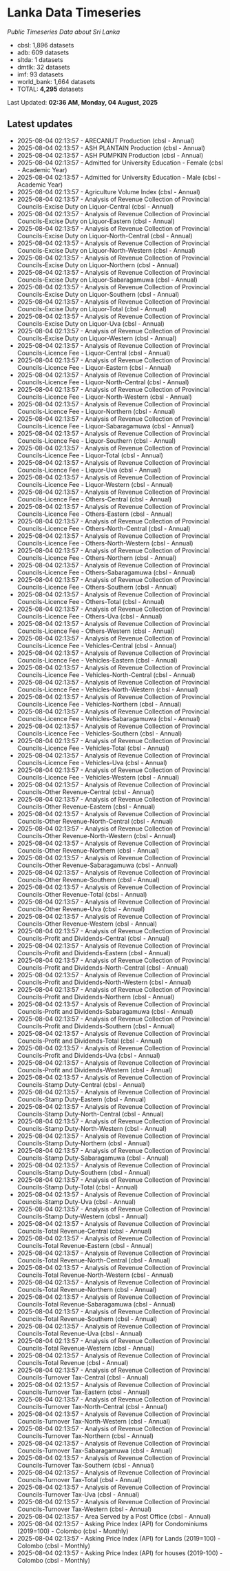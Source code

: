 # Lanka Data Timeseries
*Public Timeseries Data about Sri Lanka*

* cbsl: 1,896 datasets
* adb: 609 datasets
* sltda: 1 datasets
* dmtlk: 32 datasets
* imf: 93 datasets
* world_bank: 1,664 datasets
* TOTAL: **4,295** datasets

Last Updated: **02:36 AM, Monday, 04 August, 2025**

## Latest updates

* 2025-08-04 02:13:57 - ARECANUT Production (cbsl - Annual)
* 2025-08-04 02:13:57 - ASH PLANTAIN Production (cbsl - Annual)
* 2025-08-04 02:13:57 - ASH PUMPKIN Production (cbsl - Annual)
* 2025-08-04 02:13:57 - Admitted for University Education - Female (cbsl - Academic Year)
* 2025-08-04 02:13:57 - Admitted for University Education - Male (cbsl - Academic Year)
* 2025-08-04 02:13:57 - Agriculture Volume Index (cbsl - Annual)
* 2025-08-04 02:13:57 - Analysis of Revenue Collection of Provincial Councils-Excise Duty on Liquor-Central (cbsl - Annual)
* 2025-08-04 02:13:57 - Analysis of Revenue Collection of Provincial Councils-Excise Duty on Liquor-Eastern (cbsl - Annual)
* 2025-08-04 02:13:57 - Analysis of Revenue Collection of Provincial Councils-Excise Duty on Liquor-North-Central (cbsl - Annual)
* 2025-08-04 02:13:57 - Analysis of Revenue Collection of Provincial Councils-Excise Duty on Liquor-North-Western (cbsl - Annual)
* 2025-08-04 02:13:57 - Analysis of Revenue Collection of Provincial Councils-Excise Duty on Liquor-Northern (cbsl - Annual)
* 2025-08-04 02:13:57 - Analysis of Revenue Collection of Provincial Councils-Excise Duty on Liquor-Sabaragamuwa (cbsl - Annual)
* 2025-08-04 02:13:57 - Analysis of Revenue Collection of Provincial Councils-Excise Duty on Liquor-Southern (cbsl - Annual)
* 2025-08-04 02:13:57 - Analysis of Revenue Collection of Provincial Councils-Excise Duty on Liquor-Total (cbsl - Annual)
* 2025-08-04 02:13:57 - Analysis of Revenue Collection of Provincial Councils-Excise Duty on Liquor-Uva (cbsl - Annual)
* 2025-08-04 02:13:57 - Analysis of Revenue Collection of Provincial Councils-Excise Duty on Liquor-Western (cbsl - Annual)
* 2025-08-04 02:13:57 - Analysis of Revenue Collection of Provincial Councils-Licence Fee - Liquor-Central (cbsl - Annual)
* 2025-08-04 02:13:57 - Analysis of Revenue Collection of Provincial Councils-Licence Fee - Liquor-Eastern (cbsl - Annual)
* 2025-08-04 02:13:57 - Analysis of Revenue Collection of Provincial Councils-Licence Fee - Liquor-North-Central (cbsl - Annual)
* 2025-08-04 02:13:57 - Analysis of Revenue Collection of Provincial Councils-Licence Fee - Liquor-North-Western (cbsl - Annual)
* 2025-08-04 02:13:57 - Analysis of Revenue Collection of Provincial Councils-Licence Fee - Liquor-Northern (cbsl - Annual)
* 2025-08-04 02:13:57 - Analysis of Revenue Collection of Provincial Councils-Licence Fee - Liquor-Sabaragamuwa (cbsl - Annual)
* 2025-08-04 02:13:57 - Analysis of Revenue Collection of Provincial Councils-Licence Fee - Liquor-Southern (cbsl - Annual)
* 2025-08-04 02:13:57 - Analysis of Revenue Collection of Provincial Councils-Licence Fee - Liquor-Total (cbsl - Annual)
* 2025-08-04 02:13:57 - Analysis of Revenue Collection of Provincial Councils-Licence Fee - Liquor-Uva (cbsl - Annual)
* 2025-08-04 02:13:57 - Analysis of Revenue Collection of Provincial Councils-Licence Fee - Liquor-Western (cbsl - Annual)
* 2025-08-04 02:13:57 - Analysis of Revenue Collection of Provincial Councils-Licence Fee - Others-Central (cbsl - Annual)
* 2025-08-04 02:13:57 - Analysis of Revenue Collection of Provincial Councils-Licence Fee - Others-Eastern (cbsl - Annual)
* 2025-08-04 02:13:57 - Analysis of Revenue Collection of Provincial Councils-Licence Fee - Others-North-Central (cbsl - Annual)
* 2025-08-04 02:13:57 - Analysis of Revenue Collection of Provincial Councils-Licence Fee - Others-North-Western (cbsl - Annual)
* 2025-08-04 02:13:57 - Analysis of Revenue Collection of Provincial Councils-Licence Fee - Others-Northern (cbsl - Annual)
* 2025-08-04 02:13:57 - Analysis of Revenue Collection of Provincial Councils-Licence Fee - Others-Sabaragamuwa (cbsl - Annual)
* 2025-08-04 02:13:57 - Analysis of Revenue Collection of Provincial Councils-Licence Fee - Others-Southern (cbsl - Annual)
* 2025-08-04 02:13:57 - Analysis of Revenue Collection of Provincial Councils-Licence Fee - Others-Total (cbsl - Annual)
* 2025-08-04 02:13:57 - Analysis of Revenue Collection of Provincial Councils-Licence Fee - Others-Uva (cbsl - Annual)
* 2025-08-04 02:13:57 - Analysis of Revenue Collection of Provincial Councils-Licence Fee - Others-Western (cbsl - Annual)
* 2025-08-04 02:13:57 - Analysis of Revenue Collection of Provincial Councils-Licence Fee - Vehicles-Central (cbsl - Annual)
* 2025-08-04 02:13:57 - Analysis of Revenue Collection of Provincial Councils-Licence Fee - Vehicles-Eastern (cbsl - Annual)
* 2025-08-04 02:13:57 - Analysis of Revenue Collection of Provincial Councils-Licence Fee - Vehicles-North-Central (cbsl - Annual)
* 2025-08-04 02:13:57 - Analysis of Revenue Collection of Provincial Councils-Licence Fee - Vehicles-North-Western (cbsl - Annual)
* 2025-08-04 02:13:57 - Analysis of Revenue Collection of Provincial Councils-Licence Fee - Vehicles-Northern (cbsl - Annual)
* 2025-08-04 02:13:57 - Analysis of Revenue Collection of Provincial Councils-Licence Fee - Vehicles-Sabaragamuwa (cbsl - Annual)
* 2025-08-04 02:13:57 - Analysis of Revenue Collection of Provincial Councils-Licence Fee - Vehicles-Southern (cbsl - Annual)
* 2025-08-04 02:13:57 - Analysis of Revenue Collection of Provincial Councils-Licence Fee - Vehicles-Total (cbsl - Annual)
* 2025-08-04 02:13:57 - Analysis of Revenue Collection of Provincial Councils-Licence Fee - Vehicles-Uva (cbsl - Annual)
* 2025-08-04 02:13:57 - Analysis of Revenue Collection of Provincial Councils-Licence Fee - Vehicles-Western (cbsl - Annual)
* 2025-08-04 02:13:57 - Analysis of Revenue Collection of Provincial Councils-Other Revenue-Central (cbsl - Annual)
* 2025-08-04 02:13:57 - Analysis of Revenue Collection of Provincial Councils-Other Revenue-Eastern (cbsl - Annual)
* 2025-08-04 02:13:57 - Analysis of Revenue Collection of Provincial Councils-Other Revenue-North-Central (cbsl - Annual)
* 2025-08-04 02:13:57 - Analysis of Revenue Collection of Provincial Councils-Other Revenue-North-Western (cbsl - Annual)
* 2025-08-04 02:13:57 - Analysis of Revenue Collection of Provincial Councils-Other Revenue-Northern (cbsl - Annual)
* 2025-08-04 02:13:57 - Analysis of Revenue Collection of Provincial Councils-Other Revenue-Sabaragamuwa (cbsl - Annual)
* 2025-08-04 02:13:57 - Analysis of Revenue Collection of Provincial Councils-Other Revenue-Southern (cbsl - Annual)
* 2025-08-04 02:13:57 - Analysis of Revenue Collection of Provincial Councils-Other Revenue-Total (cbsl - Annual)
* 2025-08-04 02:13:57 - Analysis of Revenue Collection of Provincial Councils-Other Revenue-Uva (cbsl - Annual)
* 2025-08-04 02:13:57 - Analysis of Revenue Collection of Provincial Councils-Other Revenue-Western (cbsl - Annual)
* 2025-08-04 02:13:57 - Analysis of Revenue Collection of Provincial Councils-Profit and Dividends-Central (cbsl - Annual)
* 2025-08-04 02:13:57 - Analysis of Revenue Collection of Provincial Councils-Profit and Dividends-Eastern (cbsl - Annual)
* 2025-08-04 02:13:57 - Analysis of Revenue Collection of Provincial Councils-Profit and Dividends-North-Central (cbsl - Annual)
* 2025-08-04 02:13:57 - Analysis of Revenue Collection of Provincial Councils-Profit and Dividends-North-Western (cbsl - Annual)
* 2025-08-04 02:13:57 - Analysis of Revenue Collection of Provincial Councils-Profit and Dividends-Northern (cbsl - Annual)
* 2025-08-04 02:13:57 - Analysis of Revenue Collection of Provincial Councils-Profit and Dividends-Sabaragamuwa (cbsl - Annual)
* 2025-08-04 02:13:57 - Analysis of Revenue Collection of Provincial Councils-Profit and Dividends-Southern (cbsl - Annual)
* 2025-08-04 02:13:57 - Analysis of Revenue Collection of Provincial Councils-Profit and Dividends-Total (cbsl - Annual)
* 2025-08-04 02:13:57 - Analysis of Revenue Collection of Provincial Councils-Profit and Dividends-Uva (cbsl - Annual)
* 2025-08-04 02:13:57 - Analysis of Revenue Collection of Provincial Councils-Profit and Dividends-Western (cbsl - Annual)
* 2025-08-04 02:13:57 - Analysis of Revenue Collection of Provincial Councils-Stamp Duty-Central (cbsl - Annual)
* 2025-08-04 02:13:57 - Analysis of Revenue Collection of Provincial Councils-Stamp Duty-Eastern (cbsl - Annual)
* 2025-08-04 02:13:57 - Analysis of Revenue Collection of Provincial Councils-Stamp Duty-North-Central (cbsl - Annual)
* 2025-08-04 02:13:57 - Analysis of Revenue Collection of Provincial Councils-Stamp Duty-North-Western (cbsl - Annual)
* 2025-08-04 02:13:57 - Analysis of Revenue Collection of Provincial Councils-Stamp Duty-Northern (cbsl - Annual)
* 2025-08-04 02:13:57 - Analysis of Revenue Collection of Provincial Councils-Stamp Duty-Sabaragamuwa (cbsl - Annual)
* 2025-08-04 02:13:57 - Analysis of Revenue Collection of Provincial Councils-Stamp Duty-Southern (cbsl - Annual)
* 2025-08-04 02:13:57 - Analysis of Revenue Collection of Provincial Councils-Stamp Duty-Total (cbsl - Annual)
* 2025-08-04 02:13:57 - Analysis of Revenue Collection of Provincial Councils-Stamp Duty-Uva (cbsl - Annual)
* 2025-08-04 02:13:57 - Analysis of Revenue Collection of Provincial Councils-Stamp Duty-Western (cbsl - Annual)
* 2025-08-04 02:13:57 - Analysis of Revenue Collection of Provincial Councils-Total Revenue-Central (cbsl - Annual)
* 2025-08-04 02:13:57 - Analysis of Revenue Collection of Provincial Councils-Total Revenue-Eastern (cbsl - Annual)
* 2025-08-04 02:13:57 - Analysis of Revenue Collection of Provincial Councils-Total Revenue-North-Central (cbsl - Annual)
* 2025-08-04 02:13:57 - Analysis of Revenue Collection of Provincial Councils-Total Revenue-North-Western (cbsl - Annual)
* 2025-08-04 02:13:57 - Analysis of Revenue Collection of Provincial Councils-Total Revenue-Northern (cbsl - Annual)
* 2025-08-04 02:13:57 - Analysis of Revenue Collection of Provincial Councils-Total Revenue-Sabaragamuwa (cbsl - Annual)
* 2025-08-04 02:13:57 - Analysis of Revenue Collection of Provincial Councils-Total Revenue-Southern (cbsl - Annual)
* 2025-08-04 02:13:57 - Analysis of Revenue Collection of Provincial Councils-Total Revenue-Uva (cbsl - Annual)
* 2025-08-04 02:13:57 - Analysis of Revenue Collection of Provincial Councils-Total Revenue-Western (cbsl - Annual)
* 2025-08-04 02:13:57 - Analysis of Revenue Collection of Provincial Councils-Total Revenue (cbsl - Annual)
* 2025-08-04 02:13:57 - Analysis of Revenue Collection of Provincial Councils-Turnover Tax-Central (cbsl - Annual)
* 2025-08-04 02:13:57 - Analysis of Revenue Collection of Provincial Councils-Turnover Tax-Eastern (cbsl - Annual)
* 2025-08-04 02:13:57 - Analysis of Revenue Collection of Provincial Councils-Turnover Tax-North-Central (cbsl - Annual)
* 2025-08-04 02:13:57 - Analysis of Revenue Collection of Provincial Councils-Turnover Tax-North-Western (cbsl - Annual)
* 2025-08-04 02:13:57 - Analysis of Revenue Collection of Provincial Councils-Turnover Tax-Northern (cbsl - Annual)
* 2025-08-04 02:13:57 - Analysis of Revenue Collection of Provincial Councils-Turnover Tax-Sabaragamuwa (cbsl - Annual)
* 2025-08-04 02:13:57 - Analysis of Revenue Collection of Provincial Councils-Turnover Tax-Southern (cbsl - Annual)
* 2025-08-04 02:13:57 - Analysis of Revenue Collection of Provincial Councils-Turnover Tax-Total (cbsl - Annual)
* 2025-08-04 02:13:57 - Analysis of Revenue Collection of Provincial Councils-Turnover Tax-Uva (cbsl - Annual)
* 2025-08-04 02:13:57 - Analysis of Revenue Collection of Provincial Councils-Turnover Tax-Western (cbsl - Annual)
* 2025-08-04 02:13:57 - Area Served by a Post Office (cbsl - Annual)
* 2025-08-04 02:13:57 - Asking Price Index (API) for Condominiums (2019=100) - Colombo (cbsl - Monthly)
* 2025-08-04 02:13:57 - Asking Price Index (API) for Lands (2019=100) - Colombo (cbsl - Monthly)
* 2025-08-04 02:13:57 - Asking Price Index (API) for houses (2019-100) - Colombo (cbsl - Monthly)